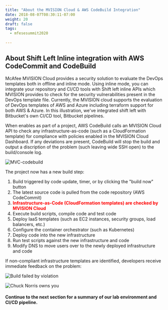```yaml
---
title: "About the MVISION Cloud & AWS CodeBuild Integration"
date: 2018-08-07T08:30:11-07:00
weight: 20
draft: false
tags:
  - mfesesummit2020
  
---
```


## About Shift Left Inline integration with AWS CodeCommit and CodeBuild

McAfee MVISION Cloud provides a security solution to evaluate the DevOps templates both in offline and inline mode. Using inline mode, you can integrate your repository and CI/CD tools with Shift left inline APIs which MVISION provides to check for the security vulnerabilities present in the DevOps template file. Currently, the MVISION cloud supports the evaluation of DevOps templates of AWS and Azure including terraform support for both AWS & Azure. In this illustration, we've integrated shift left with Bitbucket's own CI/CD tool, Bitbucket pipelines.

When enables as part of a project, AWS CodeBuild calls an MVISION Cloud API to check any infrastructure-as-code (such as a CloudFormation template) for compliance with policies enabled in the MVISION Cloud Dashboard.  If any deviations are present, CodeBuild will stop the build and output a discription of the problem (such leaving wide SSH open) to the build/console log.

![MVC-codebuild](/images/mfe/MVC-codebuild.png?classes=border,shadow)

The project now has a new build step:

  1.  Build triggered by code update, timer, or by clicking the "build now" button
  2.  The latest source code is pulled from the code repository (AWS CodeCommit)
  3.  <b><span style="color:red">Infrastructure-as-Code (CloudFormation templates) are checked by MVISION Cloud</span></b>
  4.  Execute build scripts, compile code and test code
  5.  Deploy IaaS templates (such as EC2 instances, security groups, load balancers, etc.)
  6.  Configure the container orchestrator (such as Kubernetes)
  7.  Deploy code into the new infrastructure
  8.  Run test scripts against the new infrastructure and code
  9.  Modify DNS to move users over to the newly deployed infrastructure and code

If non-compliant infrastructure templates are identified, developers receive immediate feedback on the problem:

![Build failed by violation](/images/mfe/failedbuild.png?classes=border,shadow)

![Chuck Norris owns you](/images/mfe/chucknorris.png?classes=border,shadow)

#### Continue to the next section for a summary of our lab environment and CI/CD pipeline. 
